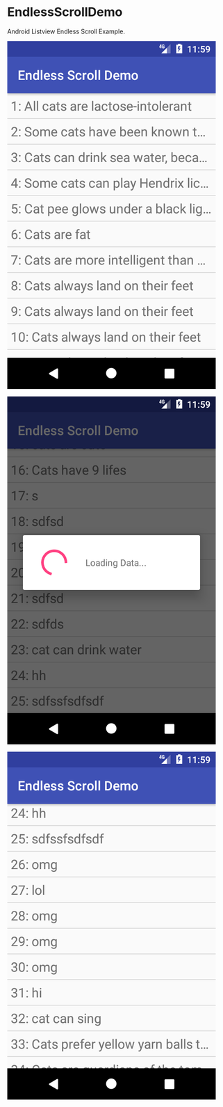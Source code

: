 # EndlessScrollDemo
Android Listview Endless Scroll Example.

![Screenshot](Screenshot_1501351150.png)

![Screenshot](Screenshot_1501351154.png)

![Screenshot](Screenshot_1501351164.png)
